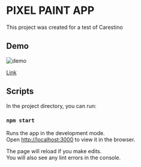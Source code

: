 # PIXEL PAINT APP

This project was created for a test of Carestino

## Demo

![demo](https://i.ibb.co/dJPZDrB/demo-pixel-app-paint.png)

[Link](https://franco14lorenzo.github.io/pixel-paint-app/)

## Scripts

In the project directory, you can run:

### `npm start`

Runs the app in the development mode.\
Open [http://localhost:3000](http://localhost:3000) to view it in the browser.

The page will reload if you make edits.\
You will also see any lint errors in the console.
